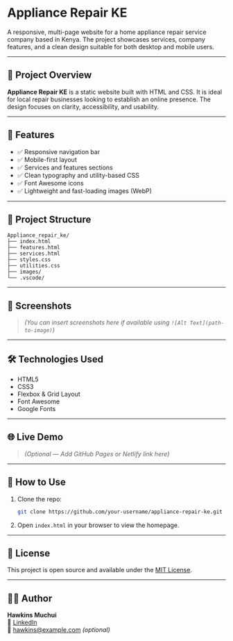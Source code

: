 # Appliance Repair KE

A responsive, multi-page website for a home appliance repair service company based in Kenya. The project showcases services, company features, and a clean design suitable for both desktop and mobile users.

---

## 🚀 Project Overview

**Appliance Repair KE** is a static website built with HTML and CSS. It is ideal for local repair businesses looking to establish an online presence. The design focuses on clarity, accessibility, and usability.

---

## 🔧 Features

- ✅ Responsive navigation bar
- ✅ Mobile-first layout
- ✅ Services and features sections
- ✅ Clean typography and utility-based CSS
- ✅ Font Awesome icons
- ✅ Lightweight and fast-loading images (WebP)

---

## 📁 Project Structure

```
Appliance_repair_ke/
├── index.html
├── features.html
├── services.html
├── styles.css
├── utilities.css
├── images/
└── .vscode/
```

---

## 📸 Screenshots

> *(You can insert screenshots here if available using `![Alt Text](path-to-image)`)*

---

## 🛠️ Technologies Used

- HTML5
- CSS3
- Flexbox & Grid Layout
- Font Awesome
- Google Fonts

---

## 🌐 Live Demo

> *(Optional — Add GitHub Pages or Netlify link here)*

---

## 📌 How to Use

1. Clone the repo:
   ```bash
   git clone https://github.com/your-username/appliance-repair-ke.git
   ```
2. Open `index.html` in your browser to view the homepage.

---

## 🧾 License

This project is open source and available under the [MIT License](LICENSE).

---

## 👨‍💻 Author

**Hawkins Muchui**  
🔗 [LinkedIn](https://linkedin.com/in/your-profile)  
📧 hawkins@example.com *(optional)*